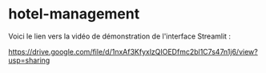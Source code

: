 # hotel-management
Voici le lien vers la vidéo de démonstration de l'interface Streamlit : 

https://drive.google.com/file/d/1nxAf3KfyxlzQIOEDfmc2bl1C7s47n1j6/view?usp=sharing
